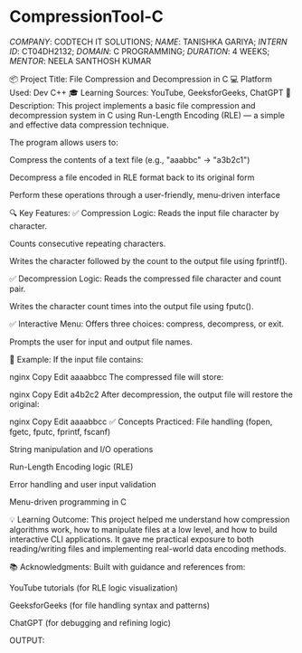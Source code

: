 # CompressionTool-C
*COMPANY*: CODTECH IT SOLUTIONS;
*NAME*: TANISHKA GARIYA;
*INTERN ID*: CT04DH2132;
*DOMAIN*: C PROGRAMMING;
*DURATION*: 4 WEEKS;
*MENTOR*: NEELA SANTHOSH KUMAR

📦 Project Title: File Compression and Decompression in C
💻 Platform Used: Dev C++
🎓 Learning Sources: YouTube, GeeksforGeeks, ChatGPT
🧾 Description:
This project implements a basic file compression and decompression system in C using Run-Length Encoding (RLE) — a simple and effective data compression technique.

The program allows users to:

Compress the contents of a text file (e.g., "aaabbc" → "a3b2c1")

Decompress a file encoded in RLE format back to its original form

Perform these operations through a user-friendly, menu-driven interface

🔍 Key Features:
✅ Compression Logic:
Reads the input file character by character.

Counts consecutive repeating characters.

Writes the character followed by the count to the output file using fprintf().

✅ Decompression Logic:
Reads the compressed file character and count pair.

Writes the character count times into the output file using fputc().

✅ Interactive Menu:
Offers three choices: compress, decompress, or exit.

Prompts the user for input and output file names.

📘 Example:
If the input file contains:

nginx
Copy
Edit
aaaabbcc
The compressed file will store:

nginx
Copy
Edit
a4b2c2
After decompression, the output file will restore the original:

nginx
Copy
Edit
aaaabbcc
✅ Concepts Practiced:
File handling (fopen, fgetc, fputc, fprintf, fscanf)

String manipulation and I/O operations

Run-Length Encoding logic (RLE)

Error handling and user input validation

Menu-driven programming in C

💡 Learning Outcome:
This project helped me understand how compression algorithms work, how to manipulate files at a low level, and how to build interactive CLI applications. It gave me practical exposure to both reading/writing files and implementing real-world data encoding methods.

📚 Acknowledgments:
Built with guidance and references from:

YouTube tutorials (for RLE logic visualization)

GeeksforGeeks (for file handling syntax and patterns)

ChatGPT (for debugging and refining logic)

OUTPUT:
